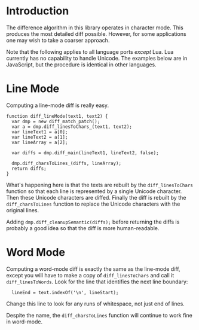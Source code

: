 # Introduction #

The difference algorithm in this library operates in character mode.  This produces the most detailed diff possible.  However, for some applications one may wish to take a coarser approach.

Note that the following applies to all language ports _except_ Lua.  Lua currently has no capability to handle Unicode.  The examples below are in JavaScript, but the procedure is identical in other languages.

# Line Mode #

Computing a line-mode diff is really easy.

```
function diff_lineMode(text1, text2) {
  var dmp = new diff_match_patch();
  var a = dmp.diff_linesToChars_(text1, text2);
  var lineText1 = a[0];
  var lineText2 = a[1];
  var lineArray = a[2];

  var diffs = dmp.diff_main(lineText1, lineText2, false);

  dmp.diff_charsToLines_(diffs, lineArray);
  return diffs;
}
```

What's happening here is that the texts are rebuilt by the `diff_linesToChars` function so that each line is represented by a single Unicode character.  Then these Unicode characters are diffed.  Finally the diff is rebuilt by the `diff_charsToLines` function to replace the Unicode characters with the original lines.

Adding `dmp.diff_cleanupSemantic(diffs);` before returning the diffs is probably a good idea so that the diff is more human-readable.

# Word Mode #

Computing a word-mode diff is exactly the same as the line-mode diff, except you will have to make a copy of `diff_linesToChars` and call it `diff_linesToWords`.  Look for the line that identifies the next line boundary:
```
  lineEnd = text.indexOf('\n', lineStart);
```
Change this line to look for any runs of whitespace, not just end of lines.

Despite the name, the `diff_charsToLines` function will continue to work fine in word-mode.